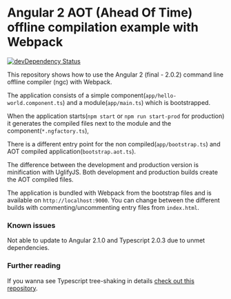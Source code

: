 # Angular 2 AOT (Ahead Of Time) offline compilation example with Webpack
[![devDependency Status](https://david-dm.org/blacksonic/angular2-aot-webpack/dev-status.svg)](https://david-dm.org/blacksonic/angular2-aot-webpack?type=dev)

This repository shows how to use the Angular 2 (final - 2.0.2) command line offline compiler (ngc) with Webpack.

The application consists of a simple component(```app/hello-world.component.ts```) 
and a module(```app/main.ts```) which is bootstrapped.

When the application starts(```npm start``` or ```npm run start-prod``` for production) 
it generates the compiled files next to the module and the component(```*.ngfactory.ts```),

There is a different entry point for the non compiled(```app/bootstrap.ts```)
and AOT compiled application(```bootstrap.aot.ts```).

The difference between the development and production version is minification with UglifyJS.
Both development and production builds create the AOT compiled files.

The application is bundled with Webpack from the bootstrap files and is available on ```http://localhost:9000```.
You can change between the different builds with commenting/uncommenting entry files from ```index.html```.

### Known issues

Not able to update to Angular 2.1.0 and Typescript 2.0.3 due to unmet dependencies.

### Further reading

If you wanna see Typescript tree-shaking in details
[check out this repository](https://github.com/blacksonic/typescript-webpack-tree-shaking).
